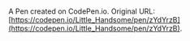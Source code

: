 # 

A Pen created on CodePen.io. Original URL: [https://codepen.io/Little_Handsome/pen/zYdYrzB](https://codepen.io/Little_Handsome/pen/zYdYrzB).


